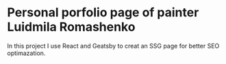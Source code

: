 # Personal porfolio page of painter Luidmila Romashenko

In this project I use React and Geatsby to creat an SSG page for better SEO optimazation.

